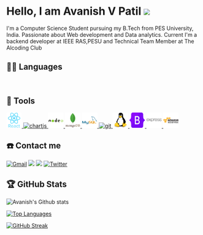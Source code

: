 # Hello, I am Avanish V Patil <img src="https://raw.githubusercontent.com/iampavangandhi/iampavangandhi/master/gifs/Hi.gif" width="30px">

I'm a Computer Science Student pursuing my B.Tech from PES University, India. Passionate about Web development and Data analytics. 
Current I'm a backend developer at IEEE RAS,PESU and Technical Team Member at The Alcoding Club

## 👨‍💻 Languages
<a href=""><img alt="" src="https://img.shields.io/badge/Python-3776AB?style=for-the-badge&logo=python&logoColor=white" /></a>
<a href=""><img alt="" src="https://img.shields.io/badge/C-00599C?style=for-the-badge&logo=c&logoColor=white" /></a>
<a href=""><img alt="" src="https://img.shields.io/badge/R-276DC3?style=for-the-badge&logo=r&logoColor=white" /></a>
<a href=""><img alt="" src="https://img.shields.io/badge/Java-ED8B00?style=for-the-badge&logo=java&logoColor=white" /></a>
<a href=""><img alt="" src="https://img.shields.io/badge/HTML-239120?style=for-the-badge&logo=html5&logoColor=white" /></a>
<a href=""><img alt="" src="https://img.shields.io/badge/JavaScript-F7DF1E?style=for-the-badge&logo=javascript&logoColor=black" /></a>
<a href=""><img alt="" src="https://img.shields.io/badge/MySQL-00000F?style=for-the-badge&logo=mysql&logoColor=white" /></a>



## 🔧 Tools
<p align="left">
<a href="https://reactjs.org/" target="_blank"> <img src="https://raw.githubusercontent.com/devicons/devicon/master/icons/react/react-original-wordmark.svg" alt="react" width="40" height="40"/> </a> 
<a href="https://www.chartjs.org" target="_blank"> <img src="https://www.chartjs.org/media/logo-title.svg" alt="chartjs" width="40" height="40"/> </a> 
<a href="https://nodejs.org" target="_blank"> <img src="https://raw.githubusercontent.com/devicons/devicon/master/icons/nodejs/nodejs-original-wordmark.svg" alt="nodejs" width="40" height="40"/> </a>
 <a href="https://www.mongodb.com/" target="_blank"> <img src="https://raw.githubusercontent.com/devicons/devicon/master/icons/mongodb/mongodb-original-wordmark.svg" alt="mongodb" width="40" height="40"/> </a> 
 <a href="https://www.mysql.com/" target="_blank"> <img src="https://raw.githubusercontent.com/devicons/devicon/master/icons/mysql/mysql-original-wordmark.svg" alt="mysql" width="40" height="40"/> </a> 
 <a href="https://git-scm.com/" target="_blank"> <img src="https://www.vectorlogo.zone/logos/git-scm/git-scm-icon.svg" alt="git" width="40" height="40"/> </a>
 <a href="https://www.linux.org/" target="_blank"> <img src="https://raw.githubusercontent.com/devicons/devicon/master/icons/linux/linux-original.svg" alt="linux" width="40" height="40"/> </a>   
 <a href="https://getbootstrap.com/" target="_blank"> <img src="https://github.com/devicons/devicon/blob/master/icons/bootstrap/bootstrap-original.svg" alt="linux" width="40" height="40"/> </a>  
   <a href="https://expressjs.com" target="_blank"> <img src="https://github.com/devicons/devicon/blob/master/icons/express/express-original-wordmark.svg" alt="linux" width="40" height="40"/> </a>   
   <a href="https://aws.amazon.com/" target="_blank"> <img src="https://github.com/devicons/devicon/blob/master/icons/amazonwebservices/amazonwebservices-original-wordmark.svg"="linux" width="40" height="40"/> </a>
</p>

## ☎️ Contact me 

<a href = "mailto:avanishpatil23@gmail.com?subject=From your Github Profile" ><img alt="Gmail" src="https://img.shields.io/badge/Gmail-D14836?style=for-the-badge&logo=gmail&logoColor=white" /></a>
<a href = "https://www.linkedin.com/in/avanish-patil-9b6a32197/" ><img src="https://img.shields.io/badge/linkedin%20-%230077B5.svg?&style=for-the-badge&logo=linkedin&logoColor=white"/></a>
<a href = "http://instagram.com/avanishhhh" ><img src="https://img.shields.io/badge/instagram%20-%23E4405F.svg?&style=for-the-badge&logo=Instagram&logoColor=white"/></a>
<a href = "https://twitter.com/patilavanish" ><img alt="Twitter" src="https://img.shields.io/badge/twitter-%231DA1F2.svg?&style=for-the-badge&logo=Twitter&logoColor=white"/> </a>

## 🏆 GitHub Stats
![Avanish's Github stats](https://github-readme-stats.vercel.app/api?username=avanish23&count_private=true&theme=tokyonight)

[![Top Languages](https://github-readme-stats.vercel.app/api/top-langs/?username=avanish23&layout=compact&show_icons=true&theme=tokyonight)](https://github.com/DenverCoder1/github-readme-streak-stats)

[![GitHub Streak](https://github-readme-streak-stats.herokuapp.com/?user=avanish23&theme=tokyonight)](https://github.com/DenverCoder1/github-readme-streak-stats)

